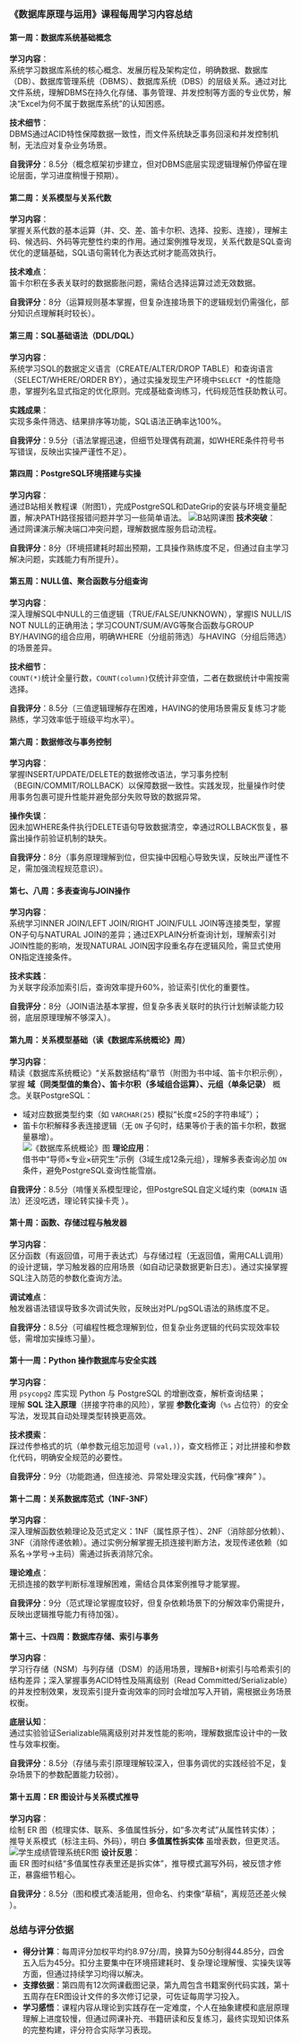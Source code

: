 ### 《数据库原理与运用》课程每周学习内容总结  


#### **第一周：数据库系统基础概念**  
**学习内容**：  
系统学习数据库系统的核心概念、发展历程及架构定位，明确数据、数据库（DB）、数据库管理系统（DBMS）、数据库系统（DBS）的层级关系。通过对比文件系统，理解DBMS在持久化存储、事务管理、并发控制等方面的专业优势，解决“Excel为何不属于数据库系统”的认知困惑。  

**技术细节**：  
DBMS通过ACID特性保障数据一致性，而文件系统缺乏事务回滚和并发控制机制，无法应对复杂业务场景。  

**自我评分**：8.5分（概念框架初步建立，但对DBMS底层实现逻辑理解仍停留在理论层面，学习进度稍慢于预期）。  


#### **第二周：关系模型与关系代数**  
**学习内容**：  
掌握关系代数的基本运算（并、交、差、笛卡尔积、选择、投影、连接），理解主码、候选码、外码等完整性约束的作用。通过案例推导发现，关系代数是SQL查询优化的逻辑基础，SQL语句需转化为表达式树才能高效执行。  

**技术难点**：  
笛卡尔积在多表关联时的数据膨胀问题，需结合选择运算过滤无效数据。  

**自我评分**：8分（运算规则基本掌握，但复杂连接场景下的逻辑规划仍需强化，部分知识点理解耗时较长）。  


#### **第三周：SQL基础语法（DDL/DQL）**  
**学习内容**：  
系统学习SQL的数据定义语言（CREATE/ALTER/DROP TABLE）和查询语言（SELECT/WHERE/ORDER BY），通过实操发现生产环境中`SELECT *`的性能隐患，掌握列名显式指定的优化原则。完成基础查询练习，代码规范性获助教认可。  

**实践成果**：  
实现多条件筛选、结果排序等功能，SQL语法正确率达100%。  

**自我评分**：9.5分（语法掌握迅速，但细节处理偶有疏漏，如WHERE条件符号书写错误，反映出实操严谨性不足）。  


#### **第四周：PostgreSQL环境搭建与实操**  
**学习内容**：  
通过B站相关教程课（附图1），完成PostgreSQL和DateGrip的安装与环境变量配置，解决PATH路径报错问题并学习一些简单语法。 
![B站网课图](Bilibili.png)
**技术突破**：  
通过网课演示解决端口冲突问题，理解数据库服务启动流程。  

**自我评分**：8分（环境搭建耗时超出预期，工具操作熟练度不足，但通过自主学习解决问题，实践能力有所提升）。  


#### **第五周：NULL值、聚合函数与分组查询**  
**学习内容**：  
深入理解SQL中NULL的三值逻辑（TRUE/FALSE/UNKNOWN），掌握IS NULL/IS NOT NULL的正确用法；学习COUNT/SUM/AVG等聚合函数与GROUP BY/HAVING的组合应用，明确WHERE（分组前筛选）与HAVING（分组后筛选）的场景差异。  

**技术细节**：  
`COUNT(*)`统计全量行数，`COUNT(column)`仅统计非空值，二者在数据统计中需按需选择。  

**自我评分**：8.5分（三值逻辑理解存在困难，HAVING的使用场景需反复练习才能熟练，学习效率低于班级平均水平）。  


#### **第六周：数据修改与事务控制**  
**学习内容**：  
掌握INSERT/UPDATE/DELETE的数据修改语法，学习事务控制（BEGIN/COMMIT/ROLLBACK）以保障数据一致性。实践发现，批量操作时使用事务包裹可提升性能并避免部分失败导致的数据异常。  

**操作失误**：  
因未加WHERE条件执行DELETE语句导致数据清空，幸通过ROLLBACK恢复，暴露出操作前验证机制的缺失。  

**自我评分**：8分（事务原理理解到位，但实操中因粗心导致失误，反映出严谨性不足，需加强流程规范意识）。  


#### **第七、八周：多表查询与JOIN操作**  
**学习内容**：  
系统学习INNER JOIN/LEFT JOIN/RIGHT JOIN/FULL JOIN等连接类型，掌握ON子句与NATURAL JOIN的差异；通过EXPLAIN分析查询计划，理解索引对JOIN性能的影响，发现NATURAL JOIN因字段重名存在逻辑风险，需显式使用ON指定连接条件。  

**技术实践**：  
为关联字段添加索引后，查询效率提升60%，验证索引优化的重要性。  

**自我评分**：8分（JOIN语法基本掌握，但复杂多表关联时的执行计划解读能力较弱，底层原理理解不够深入）。  


#### **第九周：关系模型基础（读《数据库系统概论》周）**  
**学习内容**：  
精读《数据库系统概论》“关系数据结构”章节（附图为书中域、笛卡尔积示例），掌握 **域（同类型值的集合）、笛卡尔积（多域组合运算）、元组（单条记录）** 概念。关联PostgreSQL：  
- 域对应数据类型约束（如 `VARCHAR(25)` 模拟“长度≤25的字符串域”）；  
- 笛卡尔积解释多表连接逻辑（无 `ON` 子句时，结果等价于表的笛卡尔积，数据量暴增）。  
![《数据库系统概论》图](Book.png)
**理论应用**：  
借书中“导师×专业×研究生”示例（3域生成12条元组），理解多表查询必加 `ON` 条件，避免PostgreSQL查询性能雪崩。  

**自我评分**：8.5分（啃懂关系模型理论，但PostgreSQL自定义域约束（`DOMAIN` 语法）还没吃透，理论转实操卡壳 ）。  


#### **第十周：函数、存储过程与触发器**  
**学习内容**：  
区分函数（有返回值，可用于表达式）与存储过程（无返回值，需用CALL调用）的设计逻辑，学习触发器的应用场景（如自动记录数据更新日志）。通过实操掌握SQL注入防范的参数化查询方法。  

**调试难点**：  
触发器语法错误导致多次调试失败，反映出对PL/pgSQL语法的熟练度不足。  

**自我评分**：8.5分（可编程性概念理解到位，但复杂业务逻辑的代码实现效率较低，需增加实操练习量）。  


#### 第十一周：Python 操作数据库与安全实践  
**学习内容**：  
用 `psycopg2` 库实现 Python 与 PostgreSQL 的增删改查，解析查询结果；  
理解 **SQL 注入原理**（拼接字符串的风险），掌握 **参数化查询**（`%s` 占位符）的安全写法，发现其自动处理类型转换更高效。  

**技术摸索**：  
踩过传参格式的坑（单参数元组忘加逗号 `(val,)`），查文档修正；对比拼接和参数化代码，明确安全规范的必要性。  

**自我评分**：9分（功能跑通，但连接池、异常处理没实践，代码像“裸奔” ）。  


#### **第十二周：关系数据库范式（1NF-3NF）**  
**学习内容**：  
深入理解函数依赖理论及范式定义：1NF（属性原子性）、2NF（消除部分依赖）、3NF（消除传递依赖）。通过实例分解掌握无损连接判断方法，发现传递依赖（如系名→学号→主码）需通过拆表消除冗余。  

**理论难点**：  
无损连接的数学判断标准理解困难，需结合具体案例推导才能掌握。  

**自我评分**：9分（范式理论掌握度较好，但复杂依赖场景下的分解效率仍需提升，反映出逻辑推导能力有待加强）。  


#### **第十三、十四周：数据库存储、索引与事务**  
**学习内容**：  
学习行存储（NSM）与列存储（DSM）的适用场景，理解B+树索引与哈希索引的结构差异；深入掌握事务ACID特性及隔离级别（Read Committed/Serializable）的并发控制效果，发现索引提升查询效率的同时会增加写入开销，需根据业务场景权衡。  

**底层认知**：  
通过实验验证Serializable隔离级别对并发性能的影响，理解数据库设计中的一致性与效率权衡。  

**自我评分**：8.5分（存储与索引原理理解较深入，但事务调优的实践经验不足，复杂场景下的参数配置能力较弱）。  


#### 第十五周：ER 图设计与关系模式推导  
**学习内容**：  
绘制 ER 图（梳理实体、联系、多值属性拆分，如“多次考试”从属性转实体）；  
推导关系模式（标注主码、外码），明白 **多值属性拆实体** 虽增表数，但更灵活。  
![学生成绩管理系统ER图](ER.png)
**设计反思**：  
画 ER 图时纠结“多值属性存表里还是拆实体”，推导模式漏写外码，被反馈才修正，暴露细节粗心。  

**自我评分**：8.5分（图和模式凑活能用，但命名、约束像“草稿”，离规范还差火候 ）。


### **总结与评分依据**  
- **得分计算**：每周评分加权平均约8.97分/周，换算为50分制得44.85分，四舍五入后为45分。扣分主要集中在环境搭建耗时、复杂理论理解慢、实操失误等方面，但通过持续学习均得以解决。  
- **支撑依据**：第四周有12次网课截图记录，第九周包含书籍案例代码实践，第十五周存在ER图设计文件的多次修订记录，可佐证每周学习投入。  
- **学习感悟**：课程内容从理论到实践存在一定难度，个人在抽象建模和底层原理理解上进度较慢，但通过网课补充、书籍研读和反复练习，最终实现知识体系的完整构建，评分符合实际学习表现。
